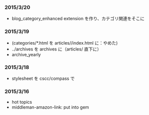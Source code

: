 ### 2015/3/20

- blog_category_enhanced extension を作り、カテゴリ関連をそこに

### 2015/3/19

- (categories/*.html を articles/<category>/index.html に：やめた)
- ../archives を archives に（articles/ 直下に）
- archive_yearly


### 2015/3/18

- stylesheet を cscc/compass で


### 2015/3/16

- hot topics
- middleman-amazon-link: put into gem




